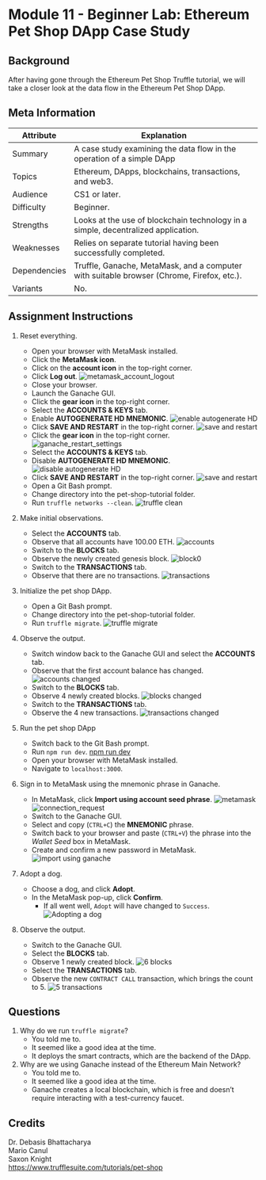 ﻿# Module 11 - Beginner Lab: Ethereum Pet Shop DApp Case Study

## Background
After having gone through the Ethereum Pet Shop Truffle tutorial, we will take a closer look at the data flow in the Ethereum Pet Shop DApp.

## Meta Information
| Attribute | Explanation |
| - | - |
| Summary | A case study examining the data flow in the operation of a simple DApp |
| Topics | Ethereum, DApps, blockchains, transactions, and web3. |
| Audience | CS1 or later. |
| Difficulty | Beginner. |
| Strengths | Looks at the use of blockchain technology in a simple, decentralized application. |
| Weaknesses | Relies on separate tutorial having been successfully completed. |
| Dependencies | Truffle, Ganache, MetaMask, and a computer with suitable browser (Chrome, Firefox, etc.). |
| Variants | No. |

## Assignment Instructions
1. Reset everything.
    * Open your browser with MetaMask installed.
    * Click the **MetaMask icon**.
    * Click on the **account icon** in the top-right corner.
    * Click **Log out**.	![metamask_account_logout](screenshots/connecting_to_metamask/metamask_account_logout.PNG)
    * Close your browser.
    * Launch the Ganache GUI.
    * Click the **gear icon** in the top-right corner.
    * Select the **ACCOUNTS & KEYS** tab.
    * Enable **AUTOGENERATE HD MNEMONIC**.
	![enable autogenerate HD](screenshots/connecting_to_metamask/enable_autogenerate_HD_mnemonic.PNG)
    * Click **SAVE AND RESTART** in the top-right corner.
	![save and restart](screenshots/connecting_to_metamask/save_and_restart_ganache.PNG)
    * Click the **gear icon** in the top-right corner.
	![ganache_restart_settings](ganache_restart_settings.PNG)
    * Select the **ACCOUNTS & KEYS** tab.
    * Disable **AUTOGENERATE HD MNEMONIC**.
	![disable autogenerate HD](screenshots/connecting_to_metamask/disable_autogenerate_and_restart.PNG)
    * Click **SAVE AND RESTART** in the top-right corner.
	![save and restart](screenshots/connecting_to_metamask/save_and_restart_ganache.PNG)
    * Open a Git Bash prompt.
    * Change directory into the pet-shop-tutorial folder.
    * Run `truffle networks --clean`.
	![truffle clean](screenshots/connecting_to_metamask/truffle_clean.PNG)
2. Make initial observations.
    * Select the **ACCOUNTS** tab.
    * Observe that all accounts have 100.00 ETH.
	![accounts](screenshots/clean_blockchain_screenshots/accounts.PNG)
    * Switch to the **BLOCKS** tab.
    * Observe the newly created genesis block.
	![block0](screenshots/clean_blockchain_screenshots/block0.PNG)
    * Switch to the **TRANSACTIONS** tab.
    * Observe that there are no transactions.
	![transactions](screenshots/clean_blockchain_screenshots/no_transactions.PNG)
3. Initialize the pet shop DApp.
    * Open a Git Bash prompt.
    * Change directory into the pet-shop-tutorial folder.
    * Run `truffle migrate`.
	![truffle migrate](screenshots/setup_commands_screenshots/truffle_migrate.PNG)
4. Observe the output.
    * Switch window back to the Ganache GUI and select the **ACCOUNTS** tab.
    * Observe that the first account balance has changed.
	![accounts changed](screenshots/setup_commands_screenshots/accounts_after_migrate.PNG)
    * Switch to the **BLOCKS** tab.
    * Observe 4 newly created blocks.
	![blocks changed](screenshots/setup_commands_screenshots/blocks_after_migrate.PNG)
    * Switch to the **TRANSACTIONS** tab.
    * Observe the 4 new transactions.
	![transactions changed](screenshots/setup_commands_screenshots/transactions_after_migrate.PNG)
5. Run the pet shop DApp
    * Switch back to the Git Bash prompt.
    * Run `npm run dev`.
	[npm run dev](screenshots/setup_commands_screenshots/npm_run.PNG)
    * Open your browser with MetaMask installed.
    * Navigate to `localhost:3000`.
6. Sign in to MetaMask using the mnemonic phrase in Ganache.
    * In MetaMask, click **Import using account seed phrase**.
	![metamask](screenshots/connecting_to_metamask/login.PNG)
	![connection_request](screnshots/connecting_to_metamask/connection_request.PNG)
    * Switch to the Ganache GUI.
    * Select and copy (`CTRL+C`) the **MNEMONIC** phrase.
    * Switch back to your browser and paste (`CTRL+V`) the phrase into the _Wallet Seed_ box in MetaMask.
    * Create and confirm a new password in MetaMask.
	![import using ganache](screenshots/connecting_to_metamask/wallet_mnemonic.PNG)
	
7. Adopt a dog.
    * Choose a dog, and click **Adopt**.
    * In the MetaMask pop-up, click **Confirm**.
        * If all went well, `Adopt` will have changed to `Success`.
	![Adopting a dog](screenshots/connecting_to_metamask/adoption_dialog.PNG)
8. Observe the output.
    * Switch to the Ganache GUI.
    * Select the **BLOCKS** tab.
    * Observe 1 newly created block.
	![6 blocks](screenshots/connecting_to_metamask/six_blocks.PNG)
    * Select the **TRANSACTIONS** tab.
    * Observe the new `CONTRACT CALL` transaction, which brings the count to 5.
	![5 transactions](screenshots/connecting_to_metamask/five_transactions.PNG)

## Questions
1. Why do we run `truffle migrate`?
    * You told me to.
    * It seemed like a good idea at the time.
    * It deploys the smart contracts, which are the backend of the DApp.
2. Why are we using Ganache instead of the Ethereum Main Network?
    * You told me to.
    * It seemed like a good idea at the time.
    * Ganache creates a local blockchain, which is free and doesn’t require interacting with a test-currency faucet.

## Credits
Dr. Debasis Bhattacharya  
Mario Canul  
Saxon Knight  
https://www.trufflesuite.com/tutorials/pet-shop  
